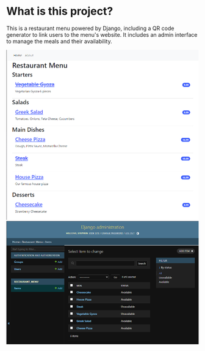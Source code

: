 # What is this project?

This is a restaurant menu powered by Django, including a QR code generator to link users to the menu's website. 
It includes an admin interface to manage the meals and their availability.

![screenshot](./photo.png)
![screenshot 2](./photo2.png)